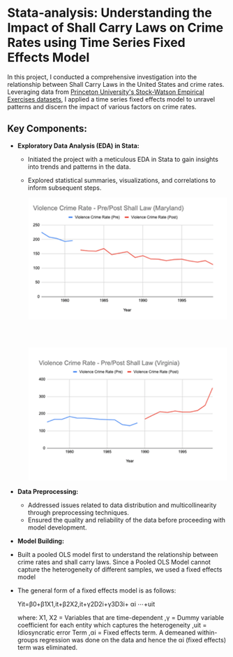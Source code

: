 # Stata-analysis: Understanding the Impact of Shall Carry Laws on Crime Rates using Time Series Fixed Effects Model

In this project, I conducted a comprehensive investigation into the relationship between Shall Carry Laws in the United States and crime rates. Leveraging data from [Princeton University's Stock-Watson Empirical Exercises datasets](https://www.princeton.edu/~mwatson/Stock-Watson_3u/Students/Stock-Watson-EmpiricalExercises-DataSets.htm), I applied a time series fixed effects model to unravel patterns and discern the impact of various factors on crime rates.

## Key Components:

- **Exploratory Data Analysis (EDA) in Stata:**
  - Initiated the project with a meticulous EDA in Stata to gain insights into trends and patterns in the data.
  - Explored statistical summaries, visualizations, and correlations to inform subsequent steps.

    ![Train accuracy before applying SMOTE](./stata1_re.PNG)

    <br><br> <!-- Adding line breaks for spacing -->

    ![Train accuracy before applying SMOTE](./stata2_re.PNG)

- **Data Preprocessing:**
  - Addressed issues related to data distribution and multicollinearity through preprocessing techniques.
  - Ensured the quality and reliability of the data before proceeding with model development.

- **Model Building:**
- Built a pooled OLS model first to understand the relationship between crime rates and shall carry laws. Since a Pooled OLS Model cannot capture the heterogeneity of different samples, we used a fixed effects model

- The general form of a fixed effects model is as follows:

   Yit=β0+β1X1,it+β2X2,it+γ2D2i+γ3D3i+ αi ⋯+uit

   where:
   X1, X2 = Variables that are time-dependent
   ,γ = Dummy variable coefficient for each entity which captures the heterogeneity
   ,uit  = Idiosyncratic error Term
   ,αi  = Fixed effects term.
   A demeaned within-groups regression was done on the data and hence the αi (fixed effects) term was eliminated.

